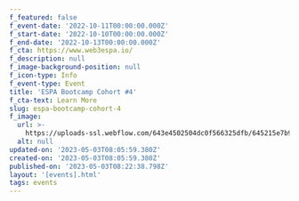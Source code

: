 ```yaml
---
f_featured: false
f_event-date: '2022-10-11T00:00:00.000Z'
f_start-date: '2022-10-10T00:00:00.000Z'
f_end-date: '2022-10-13T00:00:00.000Z'
f_cta: https://www.web3espa.io/
f_description: null
f_image-background-position: null
f_icon-type: Info
f_event-type: Event
title: 'ESPA Bootcamp Cohort #4'
f_cta-text: Learn More
slug: espa-bootcamp-cohort-4
f_image:
  url: >-
    https://uploads-ssl.webflow.com/643e4502504dc0f566325dfb/645215e7b97133359d88d3a0_177648477-ed976b8e-ae0d-4f18-8d91-2d8512d3fb54_hua7fa79449114663eebf6af324bdad7a2_1514667_1333x0_resize_q90_linear_2.png
  alt: null
updated-on: '2023-05-03T08:05:59.380Z'
created-on: '2023-05-03T08:05:59.380Z'
published-on: '2023-05-03T08:22:38.798Z'
layout: '[events].html'
tags: events
---
```



